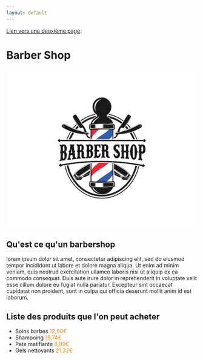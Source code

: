 ```yaml
---
layout: default
---
```




[Lien vers une deuxième page](./another-page.html).

# Barber Shop

![Image du barbershop](img/barbershop.jpg)

## Qu'est ce qu'un barbershop
lorem ipsum dolor sit amet, consectetur adipiscing elit, sed do eiusmod tempor incididunt ut labore et dolore magna aliqua. Ut enim ad minim veniam, quis nostrud exercitation ullamco laboris nisi ut aliquip ex ea commodo consequat. Duis aute irure dolor in reprehenderit in voluptate velit esse cillum dolore eu fugiat nulla pariatur. Excepteur sint occaecat cupidatat non proident, sunt in culpa qui officia deserunt mollit anim id est laborum.

## Liste des produits que l'on peut acheter
 * Soins barbes  <span style="color: #FF8700">12,90€ </span>
 * Shampoing <span style="color: #FF8700">18,74€ </span>
 * Pate matifiante <span style="color: #FF8700">8,99€ </span>
 * Gels nettoyants <span style="color: #FF8700">21,32€ </span>




